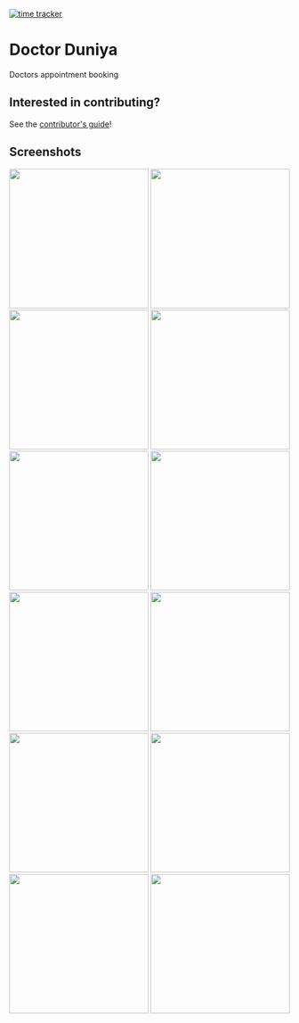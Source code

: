 [![time tracker](https://wakatime.com/badge/github/Amitpatil215/Doctor-Duniya.svg)](https://wakatime.com/badge/github/Amitpatil215/Doctor-Duniya)

# Doctor Duniya

Doctors appointment booking

## Interested in contributing?

See the [contributor's guide](CONTRIBUTING.md)!

## Screenshots

<img src="https://user-images.githubusercontent.com/54329870/93977093-9d598480-fd97-11ea-9f06-923dfde3778e.png" width=250> <img src="https://user-images.githubusercontent.com/54329870/93977099-9fbbde80-fd97-11ea-8dc2-497077741356.png" width=250> <img src="https://user-images.githubusercontent.com/54329870/93977103-a0ed0b80-fd97-11ea-80df-7b003b61917a.png" width=250> <img src="https://user-images.githubusercontent.com/54329870/93977105-a21e3880-fd97-11ea-808f-9f8f41507216.png" width=250> <img src="https://user-images.githubusercontent.com/54329870/93977109-a34f6580-fd97-11ea-91ac-917bb6da3e79.png" width=250> <img src="https://user-images.githubusercontent.com/54329870/93977111-a3e7fc00-fd97-11ea-9897-31a3177e001b.png" width=250>  <img src="https://user-images.githubusercontent.com/54329870/93977118-a6e2ec80-fd97-11ea-84fc-2b963f01fdc2.png" width=250> <img src="https://user-images.githubusercontent.com/54329870/93977138-ac403700-fd97-11ea-98a4-8698722fdc29.png" width=250> <img src="https://user-images.githubusercontent.com/54329870/93977146-b06c5480-fd97-11ea-895e-8bdf7f8f9ec6.png" width=250>  <img src="https://user-images.githubusercontent.com/54329870/93977155-b2ceae80-fd97-11ea-91db-54748fbb0980.png" width=250> <img src="https://user-images.githubusercontent.com/54329870/93977159-b5310880-fd97-11ea-9d49-ae36f652b0d0.png" width=250> <img src="https://user-images.githubusercontent.com/54329870/93977164-b6facc00-fd97-11ea-9c7c-40aa9cf9c5ba.png" width=250> 
